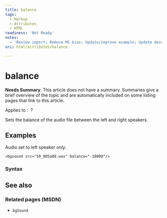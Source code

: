```yaml
---
title: balance
tags:
  - Markup
  - Attributes
  - HTML
readiness: 'Not Ready'
notes:
  - 'Review import; Remove MS bias; Update/improve example; Update descriptions; Fix lists & compatibility info'
uri: html/attributes/balance

---
```

# balance

**Needs Summary**: This article does not have a summary. Summaries give a brief overview of the topic and are automatically included on some listing pages that link to this article.

Applies to
:    ?

Sets the balance of the audio file between the left and right speakers.

## Examples

Audio set to left speaker only:

``` {.html}
<bgsound src="50_005a08.wav" balance="-10000"/>
```

### Syntax

## See also

### Related pages (MSDN)

-   `bgSound`

